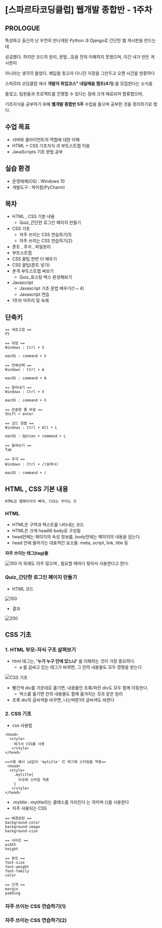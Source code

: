 # [스파르타코딩클럽] 웹개발 종합반 - 1주차 
## PROLOGUE
특성화고 출신의 난 우연히 만나게된 Python 과 Django로 간단한 웹 게시판을 만드는데 

성공했다. 하지만 코드의 원리, 문법...등을 전혀 이해하지 못했으며, 이건 내가 만든 게시판이 

아니라는 생각이 들었다. 해답을 찾고자 다니던 지장을 그만두고 오랜 시간을 방황하다

스파르타 코딩클럽 에서 **개발자 취업코스" 내일배움 캠프(4기)** 를 모집한다는 소식을

들었고, 팀원들과 프로젝트를 진행할 수 있다는 점에 크게 매료되어 합류했으며, 

기초지식을 공부하기 위해 **웹개발 종합반 5주** 수업을 들으며 공부한 것을 정리하기로 했다.

## 수업 목표
- 서버와 클라이언트의 역할에 대한 이해
- HTML + CSS 기초지식 과 부트스트랩 이용
- JavaScripts 기초 문법 공부

## 실습 환경
- 운영체제(OS) : Windows 10
- 개발도구 : 파이참(PyCharm)

## 목차
- HTML , CSS 기본 내용
  - Quiz_간단한 로그인 페이지 만들기
- CSS 기초
  - 자주 쓰이는 CSS 연습하기(1)
  - 자주 쓰이는 CSS 연습하기(2)
- 폰트 , 주석 , 파일분리
- 부트스트랩
- CSS 꿀팁 한번 더 배우기
- CSS 꿀팁(폰트 넣기)
- 본격 부트스트랩 써보기
  - Quiz_포스팅 박스 완성해보기
- Javascript
  - Javascript 기초 문법 배우기(1 ~ 4)
  - Javascript 연습
- 1주차 마무리 및 숙제 


## 단축키
```
== 새로고침 ==
F5

== 저장 ==
Windows : Ctrl + S

macOS : command + S

== 전체선택 ==
Windows : Ctrl + A

macOS : command + A

== 잘라내기 ==
Windows : Ctrl + X

macOS : command + X

== 콘솔창 줄 바꿈 ==
Shift + enter

== 코드 정렬 ==
Windows : Ctrl + Alt + L

macOS : Option + command + L

== 들여쓰기 ==
Tab

== 주석 ==
Windows : Ctrl + /(슬래시)

macOS : command + /
```

## HTML , CSS 기본 내용
```
HTML은 웹페이지의 뼈대, CSS는 꾸미는 것
```
### HTML
- HTML은 구역과 텍스트를 나타내는 코드
- HTML은 크게 head와 body로 구성됨
- head안에는 페이지의 속성 정보를, body안에는 페이지의 내용을 담는다.
- head 안에 들어가는 대표적인 요소들: meta, script, link, title 등

**자주 쓰이는 태그(tag)들**

![100](https://user-images.githubusercontent.com/108924832/196955613-a7564fc1-e72e-47e4-b57f-2da4953abc4f.PNG)
이 외에도 아주 많으며 , 필요할 때마다 찾아서 사용한다고 한다.

### Quiz_간단한 로그인 페이지 만들기
- HTML 코드

![100](https://user-images.githubusercontent.com/108924832/196960632-bafced8b-40be-4319-b9d1-e18f1075b2bc.PNG)

- 결과

![200](https://user-images.githubusercontent.com/108924832/196960831-87529f44-737b-45c7-a44b-1684c0903d93.PNG)

## CSS 기초
### 1. HTML 부모-자식 구조 살펴보기
- html 태그는, **'누가 누구 안에 있느냐'** 를 이해하는 것이 가장 중요하다.
  - a 를 감싸고 있는 태그가 바뀌면, 그 안의 내용들도 모두 영향을 받는다

![CSS 기초](https://user-images.githubusercontent.com/108924832/196961999-619567d8-dfcf-4543-972b-2db380334c68.PNG)
-  빨간색 div를 가운데로 옮기면, 내용물인 초록/파란 div도 모두 함께 이동한다.
   - 박스를 옮기면 안의 내용물도 함께 옮겨지는 것과 같은 원리
- 초록 div의 글씨색을 바꾸면, 나는버튼1의 글씨색도 바뀐다
### 2. CSS 기초
- css 사용법
```
<head>
  <style>
    여기서 CSS를 사용
   </style>
</head>

==사용 예시 id값이 'mytitle' 인 태그에 스타일을 적용==
 <head>
  <style>
    .mytitle{
      이곳에 스타일 적용
    }
   </style>
</head> 
```
- .mytitle : mytitle라는 클래스를 가리킨다 는 의미며 {}를 사용한다
- 자주 사용되는 CSS
```
== 배경관련 ==
background-color
background-image
background-size

== 사이즈 ==
width
height

== 폰트 ==
font-size
font-weight
font-family
color

== 간격 ==
margin
padding
```
### 자주 쓰이는 CSS 연습하기(1)
### 자주 쓰이는 CSS 연습하기(2)